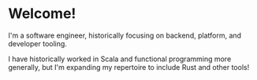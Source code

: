 # Welcome!

I'm a software engineer, historically focusing on backend, platform, and developer tooling.

I have historically worked in Scala and functional programming more generally, but I'm expanding my repertoire to include Rust and other tools!
